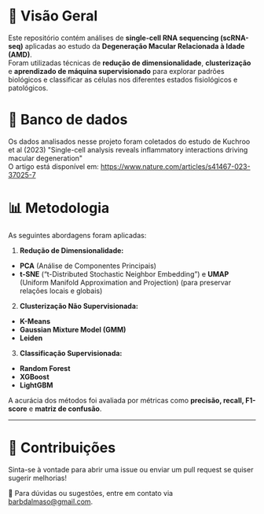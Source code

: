 # 📌 Visão Geral  
Este repositório contém análises de **single-cell RNA sequencing (scRNA-seq)** aplicadas ao estudo da **Degeneração Macular Relacionada à Idade (AMD)**.  
Foram utilizadas técnicas de **redução de dimensionalidade**, **clusterização** e **aprendizado de máquina supervisionado** para explorar padrões biológicos e classificar as células nos diferentes estados fisiológicos e patológicos.  

# 🎲 Banco de dados
Os dados analisados nesse projeto foram coletados do estudo de Kuchroo et al (2023) "Single-cell analysis reveals inflammatory interactions driving macular degeneration"  
O artigo está disponível em: https://www.nature.com/articles/s41467-023-37025-7

# 📊 Metodologia  
As seguintes abordagens foram aplicadas:  

 1. **Redução de Dimensionalidade:**  
   - **PCA** (Análise de Componentes Principais)  
   - **t-SNE** (“t-Distributed Stochastic Neighbor Embedding”) e **UMAP** (Uniform Manifold Approximation and Projection) (para preservar relações locais e globais)  

 2. **Clusterização Não Supervisionada:**  
   - **K-Means**  
   - **Gaussian Mixture Model (GMM)**  
   - **Leiden**  

 3. **Classificação Supervisionada:**  
   - **Random Forest**  
   - **XGBoost**  
   - **LightGBM**  

A acurácia dos métodos foi avaliada por métricas como **precisão, recall, F1-score** e **matriz de confusão**.  

---

# 📌 Contribuições
Sinta-se à vontade para abrir uma issue ou enviar um pull request se quiser sugerir melhorias!

📧 Para dúvidas ou sugestões, entre em contato via barbdalmaso@gmail.com.
